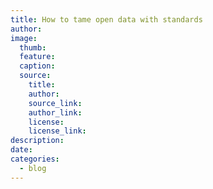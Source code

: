 ```yaml
---
title: How to tame open data with standards
author:
image:
  thumb:
  feature:
  caption:
  source:
    title:
    author:
    source_link:
    author_link:
    license:
    license_link:
description:
date:
categories:
  - blog
---
```


